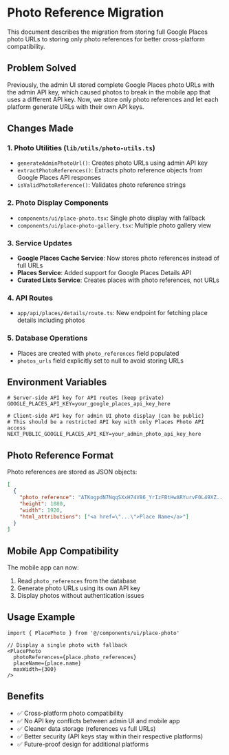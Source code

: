 # Photo Reference Migration

This document describes the migration from storing full Google Places photo URLs to storing only photo references for better cross-platform compatibility.

## Problem Solved

Previously, the admin UI stored complete Google Places photo URLs with the admin API key, which caused photos to break in the mobile app that uses a different API key. Now, we store only photo references and let each platform generate URLs with their own API keys.

## Changes Made

### 1. Photo Utilities (`lib/utils/photo-utils.ts`)
- `generateAdminPhotoUrl()`: Creates photo URLs using admin API key
- `extractPhotoReferences()`: Extracts photo reference objects from Google Places API responses
- `isValidPhotoReference()`: Validates photo reference strings

### 2. Photo Display Components
- `components/ui/place-photo.tsx`: Single photo display with fallback
- `components/ui/place-photo-gallery.tsx`: Multiple photo gallery view

### 3. Service Updates
- **Google Places Cache Service**: Now stores photo references instead of full URLs
- **Places Service**: Added support for Google Places Details API
- **Curated Lists Service**: Creates places with photo references, not URLs

### 4. API Routes
- `app/api/places/details/route.ts`: New endpoint for fetching place details including photos

### 5. Database Operations
- Places are created with `photo_references` field populated
- `photos_urls` field explicitly set to null to avoid storing URLs

## Environment Variables

```env
# Server-side API key for API routes (keep private)
GOOGLE_PLACES_API_KEY=your_google_places_api_key_here

# Client-side API key for admin UI photo display (can be public)
# This should be a restricted API key with only Places Photo API access
NEXT_PUBLIC_GOOGLE_PLACES_API_KEY=your_admin_photo_api_key_here
```

## Photo Reference Format

Photo references are stored as JSON objects:

```json
[
  {
    "photo_reference": "ATKogpdN7NqqSXxH74V86_YrIzFBtHwARYurvF0L49XZ...",
    "height": 1080,
    "width": 1920,
    "html_attributions": ["<a href=\"...\">Place Name</a>"]
  }
]
```

## Mobile App Compatibility

The mobile app can now:
1. Read `photo_references` from the database
2. Generate photo URLs using its own API key
3. Display photos without authentication issues

## Usage Example

```tsx
import { PlacePhoto } from '@/components/ui/place-photo'

// Display a single photo with fallback
<PlacePhoto 
  photoReferences={place.photo_references}
  placeName={place.name}
  maxWidth={300}
/>
```

## Benefits

- ✅ Cross-platform photo compatibility
- ✅ No API key conflicts between admin UI and mobile app
- ✅ Cleaner data storage (references vs full URLs)
- ✅ Better security (API keys stay within their respective platforms)
- ✅ Future-proof design for additional platforms